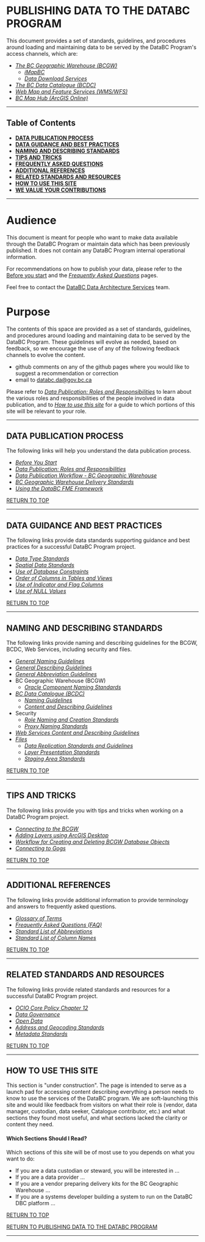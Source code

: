 # PUBLISHING DATA TO THE DATABC PROGRAM

This document provides a set of standards, guidelines, and procedures around loading and maintaining data to be served by the DataBC Program's access channels, which are:
+ [_The BC Geographic Warehouse (BCGW)_](https://www2.gov.bc.ca/gov/content/data/geographic-data-services/bc-spatial-data-infrastructure/bc-geographic-warehouse)
   + [_iMapBC_](https://www2.gov.bc.ca/gov/content/data/geographic-data-services/web-based-mapping/imapbc)
   + [_Data Download Services_](https://www2.gov.bc.ca/gov/content/data/geographic-data-services/data-distribution-services)
+ [_The BC Data Catalogue (BCDC)_](https://catalogue.data.gov.bc.ca)
+ [_Web Map and Feature Services (WMS/WFS)_](https://www2.gov.bc.ca/gov/content/data/geographic-data-services/web-based-mapping/map-services)
+ [_BC Map Hub (ArcGIS Online)_](https://www2.gov.bc.ca/gov/content/data/geographic-data-services/web-based-mapping/agol)

-----------------------
## Table of Contents
+ [**DATA PUBLICATION PROCESS**](#DATA-PUBLICATION-PROCESS)
+ [**DATA GUIDANCE AND BEST PRACTICES**](#DATA-GUIDANCE-AND-BEST-PRACTICES)
+ [**NAMING AND DESCRIBING STANDARDS**](#NAMING-AND-DESCRIBING-STANDARDS)
+ [**TIPS AND TRICKS**](#TIPS-AND-TRICKS)
+ [**FREQUENTLY ASKED QUESTIONS**](pages/faq.md#frequently-asked-questions-faq)
+ [**ADDITIONAL REFERENCES**](#ADDITIONAL-REFERENCES)
+ [**RELATED STANDARDS AND RESOURCES**](#RELATED-STANDARDS-AND-RESOURCES)
+ [**HOW TO USE THIS SITE**](#HOW-TO-USE-THIS-SITE)
+ [**WE VALUE YOUR CONTRIBUTIONS**](pages/we_value_your_contributions.md#we-value-your-contributions)
-----------------------

# Audience

This document is meant for people who want to make data available through the DataBC Program or maintain data which has been previously published. It does not contain any DataBC Program internal operational information.

For recommendations on how to publish your data, please refer to the [Before you start](pages/before_you_start.md#before-you-start) and the [_Frequently Asked Questions_](pages/faq.md#frequently-asked-questions-faq) pages. 

Feel free to contact the [DataBC Data Architecture Services](mailto:databc.da@gov.bc.ca) team.


# Purpose

The contents of this space are provided as a set of standards, guidelines, and procedures around loading and maintaining data to be served by the DataBC Program. These guidelines will evolve as needed, based on feedback, so we encourage the use of any of the following feedback channels to evolve the content.

+ github comments on any of the github pages where you would like to suggest a recommendation or correction
+ email to databc.da@gov.bc.ca  

Please refer to [_Data Publication: Roles and Responsibilities_](pages/roles_and_responsibilities.md#data-publication-roles-and-responsibilities) to learn about the various roles and responsibilities of the people involved in data publication, and to
[_How to use this site_](#how-to-use-this-site) for a guide to which portions of this site will be relevant to your role.
  
-----------------------------------------------------------

## DATA PUBLICATION PROCESS

The following links will help you understand the data publication process.

+ <a name=before>[_Before You Start_](pages/before_you_start.md#before-you-start)</a>
+ <a name=publication>[_Data Publication: Roles and Responsibilities_](pages/roles_and_responsibilities.md#data-publication-roles-and-responsibilities)</a>
+ <a name=workflow>[_Data Publication Workflow - BC Geographic Warehouse_](pages/bcgw_data_onboarding_workflow.md#data-publication-workflow---bc-geographical-warehouse)</a>
+ <a name=standards>[_BC Geographic Warehouse Delivery Standards_](pages/delivery_standards.md#bc-geographic-warehouse-delivery-standards)</a>
+ <a name=framework>[_Using the DataBC FME Framework_](pages/using_the_databc_fme_framework.md#using-the-databc-feature-manipulation-engine-fme-framework)</a>
 
[RETURN TO TOP][1] 

-----------------------------------------------------------
 
## DATA GUIDANCE AND BEST PRACTICES

The following links provide data standards supporting guidance and best practices for a successful DataBC Program project. 

+ <a name=datatype>[_Data Type Standards_](pages/data_guidance_and_best_practices.md#data-type-standards)</a>
+ <a name=spatial>[_Spatial Data Standards_](pages/data_guidance_and_best_practices.md#spatial-data-standards)</a>
+ <a name=constraints>[_Use of Database Constraints_](pages/data_guidance_and_best_practices.md#use-of-database-constraints)</a>
+ <a name=order>[_Order of Columns in Tables and Views_](pages/data_guidance_and_best_practices.md#order-of-columns-in-tables-and-views)</a>
+ <a name=indicator>[_Use of Indicator and Flag Columns_](pages/data_guidance_and_best_practices.md#use-of-indicator-and-flag-columns)<a/>
+ <a name=values>[_Use of NULL Values_](pages/data_guidance_and_best_practices.md#use-of-null-values)</a>

[RETURN TO TOP][1] 

-----------------------------------------------------------

## NAMING AND DESCRIBING STANDARDS

The following links provide naming and describing guidelines for the BCGW, BCDC, Web Services, including security and files.

+ <a name=naming>[_General Naming Guidelines_](pages/naming_and_describing.md#general-naming-guidelines)</a>
+ <a name=describing>[_General Describing Guidelines_](pages/naming_and_describing.md#general-describing-guidelines)</a>
+ <a name=abbreviations>[_General Abbreviation Guidelines_](pages/naming_and_describing.md#general-abbreviation-guidelines)</a>
+ <a name=geographicwarehouse>BC Geographic Warehouse (BCGW)</a>
   + [_Oracle Component Naming Standards_](pages/naming_and_describing.md#oracle-component-naming-standards)
+ <a name=catalogue>[_BC Data Catalogue (BCDC)_](pages/naming_and_describing.md#bc-data-catalogue-naming-guidelines)</a>
   + [_Naming Guidelines_](pages/naming_and_describing.md#bc-data-catalogue-naming-guidelines)
   + [_Content and Describing Guidelines_](pages/naming_and_describing.md#BC-DATA-CATALOGUE-CONTENT-AND-DESCRIBING-GUIDELINES)
+ <a name=security>Security</a>
   + [_Role Naming and Creation Standards_](pages/role_naming_and_creation_standards.md#role-naming-and-creation-standards)
   + [_Proxy Naming Standards_](pages/proxy_creation_standards.md#proxy-naming-standards)
+ <a name=webservices>[_Web Services Content and Describing Guidelines_](pages/naming_and_describing.md#web-services-content-and-describing-guidelines)</a>
+ <a name=files>[_Files_](pages/naming_and_describing.md#naming-and-describing-standards)</a>
   + [_Data Replication Standards and Guidelines_](pages/data_replication_standards_and_guidelines.md#data-replication-standards-and-guidelines)
   + [_Layer Presentation Standards_](pages/layer_file_presentation_standards.md#layer-presentation-standards)
   + [_Staging Area Standards_](pages/staging_area_standards.md#staging-area-standards)
 
[RETURN TO TOP][1] 

-----------------------------------------------------------
 
## TIPS AND TRICKS

The following links provide you with tips and tricks when working on a DataBC Program project. 

+ <a name=connecting>[_Connecting to the BCGW_](pages/tips_and_tricks.md#connecting-to-the-bcgw)</a>
+ <a name=layers>[_Adding Layers using ArcGIS Desktop_](pages/tips_and_tricks.md#adding-layers-using-arcgis-desktop)</a>
+ <a name=creatingdeletingobjects>[_Workflow for Creating and Deleting BCGW Database Objects_](pages/tips_and_tricks.md#workflow-for-creating-and-deleting-bcgw-database-objects)</a>
+ <a name=gogs>[_Connecting to Gogs_](pages/tips_and_tricks.md#connecting-to-gogs)</a>

[RETURN TO TOP][1] 

-----------------------------------------------------------

## ADDITIONAL REFERENCES

The following links provide additional information to provide terminology and answers to frequently asked questions.
 
+ <a name=glossary>[_Glossary of Terms_](pages/glossary.md#glossary)</a>
+ <a name=faq>[_Frequently Asked Questions (FAQ)_](pages/faq.md#frequently-asked-questions-faq)</a>
+ <a name=listabbreviations>[_Standard List of Abbreviations_](pages/naming_and_describing.md#appendix-a-standard-list-of-abbreviations)</a>
+ <a name=listcolumnnames>[_Standard List of Column Names_](pages/naming_and_describing.md#appendix-b-standard-list-of-column-names)</a>

[RETURN TO TOP][1] 

-----------------------------------------------------------

## RELATED STANDARDS AND RESOURCES

The following links provide related standards and resources for a successful DataBC Program project. 

+ <a name = ocio>[_OCIO Core Policy Chapter 12_](https://www2.gov.bc.ca/gov/content/governments/policies-for-government/core-policy/policies/im-it-management#)</a>
+ <a name=governance>[_Data Governance_](pages/data_governance.md#data-governance)</a>
+ <a name=opendata>[_Open Data_](pages/open_data.md#open-data)</a>
+ <a name=geocoding>[_Address and Geocoding Standards_](pages/address_and_geocoding_standards.md#address-and-geocoding-standards)</a>
+ <a name=metadata>[_Metadata Standards_](pages/metadata_standards.md#metadata-standards)</a>

[RETURN TO TOP][1] 

-----------------------------------------------------------
## HOW TO USE THIS SITE

This section is "under construction".  The page is intended to serve as a launch pad for accessing content describing everything a person needs to know to use the services of the DataBC program.  We are soft-launching this site and would like feedback from visitors on what their role is (vendor, data manager, custodian, data seeker, Catalogue contributor, etc.) and what sections they found most useful, and what sections lacked the clarity or content they need.

#### Which Sections Should I Read?

Which sections of this site will be of most use to you depends on what you want to do:

+ If you are a data custodian or steward, you will be interested in ...
+ If you are a data provider ...
+ If you are a vendor preparing delivery kits for the BC Geographic Warehouse ...
+ If you are a systems developer building a system to run on the DataBC DBC platform ...

[RETURN TO TOP][1]

[RETURN TO PUBLISHING DATA TO THE DATABC PROGRAM][2]

-------------------------------------------------------

[1]: #publishing-data-to-the-databc-program
[2]: publishing-data-to-databc.md#publishing-data-to-the-databc-program
